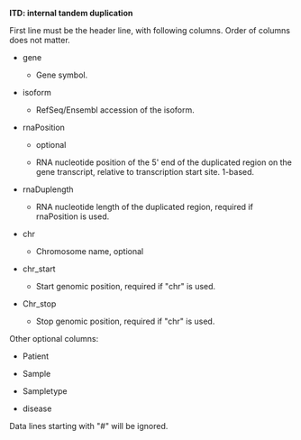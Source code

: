**ITD: internal tandem duplication**

First line must be the header line, with following columns. Order of
columns does not matter.

-   gene

    -   Gene symbol.

-   isoform

    -   RefSeq/Ensembl accession of the isoform.

-   rnaPosition

    -   optional

    -   RNA nucleotide position of the 5' end of the duplicated region on the gene transcript, relative to transcription start site. 1-based.

-   rnaDuplength

    -   RNA nucleotide length of the duplicated region, required if rnaPosition is used.

-   chr

    -   Chromosome name, optional

-   chr_start

    -   Start genomic position, required if "chr" is used.

-   Chr_stop

    -   Stop genomic position, required if "chr" is used.

Other optional columns:

-   Patient

-   Sample

-   Sampletype

-   disease

Data lines starting with "#" will be ignored.
